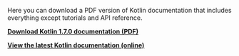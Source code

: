 [//]: # (title: Kotlin 文档 PDF 版)

Here you can download a PDF version of Kotlin documentation that includes everything except tutorials and API reference.

**[Download Kotlin 1.7.0 documentation (PDF)](https://kotlinlang.org/docs/kotlin-reference.pdf)**

**[View the latest Kotlin documentation (online)](home.xml)**
